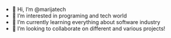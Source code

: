 - 👋 Hi, I’m @marijatech
- 👀 I’m interested in programing and tech world 
- 🌱 I’m currently learning everything about software industry
- 💞️ I’m looking to collaborate on different and various projects!

<!---
marijatech/marijatech is a ✨ special ✨ repository because its `README.md` (this file) appears on your GitHub profile.
You can click the Preview link to take a look at your changes.
--->
